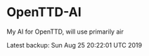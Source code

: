 # OpenTTD-AI
My AI for OpenTTD, will use primarily air

Latest backup: Sun Aug 25 20:22:01 UTC 2019
